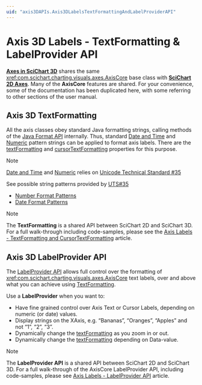 ```yaml
---
uid: "axis3DAPIs.Axis3DLabelsTextFormattingAndLabelProviderAPI"
---
```


# Axis 3D Labels - TextFormatting & LabelProvider API
**[Axes in SciChart 3D](xref:axis3DAPIs.Axis3DAPIs)** shares the same <xref:com.scichart.charting.visuals.axes.AxisCore> base class with **[SciChart 2D Axes](xref:axis.AxisAPIs)**. 
Many of the **AxisCore** features are shared. 
For your convenience, some of the documentation has been duplicated here, with some referring to other sections of the user manual.

## Axis 3D TextFormatting
All the axis classes obey standard Java formatting strings, calling methods of the [Java Format API](https://docs.oracle.com/javase/7/docs/api/java/text/Format.html) internally. Thus, standard [Date and Time](https://docs.oracle.com/javase/7/docs/api/java/text/SimpleDateFormat.html) and [Numeric](https://docs.oracle.com/javase/7/docs/api/java/text/DecimalFormat.html) pattern strings can be applied to format axis labels. There are the [textFormatting](xref:com.scichart.charting.visuals.axes.IAxisCore.setTextFormatting(java.lang.String)) and [cursorTextFormatting](xref:com.scichart.charting.visuals.axes.IAxisCore.setCursorTextFormatting(java.lang.String)) properties for this purpose. 

> [!NOTE]
> [Date and Time](https://docs.oracle.com/javase/7/docs/api/java/text/SimpleDateFormat.html) and [Numeric](https://docs.oracle.com/javase/7/docs/api/java/text/DecimalFormat.html) relies on [Unicode Technical Standard #35](http://www.unicode.org/reports/tr35/tr35-31/tr35-numbers.html#Number_Format_Patterns)

See possible string patterns provided by [UTS#35](https://unicode.org/reports/tr35/tr35-31/)
- [Number Format Patterns](https://www.unicode.org/reports/tr35/tr35-31/tr35-numbers.html#Number_Format_Patterns)
- [Date Format Patterns](https://www.unicode.org/reports/tr35/tr35-31/tr35-dates.html#Date_Format_Patterns)

> [!NOTE]
> The **TextFormatting** is a shared API between SciChart 2D and SciChart 3D. For a full walk-through including code-samples, please see the [Axis Labels - TextFormatting and CursorTextFormatting](xref:axisAPIs.AxisLabelsTextFormattingAndCursorTextFormatting) article.

## Axis 3D LabelProvider API
The [LabelProvider API](xref:axisAPIs.AxisLabelsLabelProviderAPI) allows full control over the formatting of <xref:com.scichart.charting.visuals.axes.AxisCore> text labels, over and above what you can achieve using [TextFormatting](xref:axis3DAPIs.Axis3DLabelsTextFormattingAndLabelProviderAPI).

Use a **LabelProvider** when you want to:

- Have fine grained control over Axis Text or Cursor Labels, depending on numeric (or date) values.
- Display strings on the XAxis, e.g. “Bananas”, “Oranges”, “Apples” and not “1”, “2”, “3”.
- Dynamically change the [textFormatting](xref:com.scichart.charting.visuals.axes.IAxisCore.setTextFormatting(java.lang.String)) as you zoom in or out.
- Dynamically change the [textFormatting](xref:com.scichart.charting.visuals.axes.IAxisCore.setTextFormatting(java.lang.String)) depending on Data-value.

> [!NOTE]
> The **LabelProvider API** is a shared API between SciChart 2D and SciChart 3D. For a full walk-through of the AxisCore LabelProvider API, including code-samples, please see [Axis Labels - LabelProvider API](xref:axisAPIs.AxisLabelsLabelProviderAPI) article.
